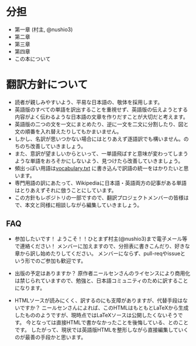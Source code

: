 分担
===

- 第一章 (村主, @nushio3)
- 第二章
- 第三章
- 第四章
- この本について


翻訳方針について
========

- 読者が親しみやすいよう、平易な日本語の、敬体を採用します。
- 英語版のすべての単語を訳出することを重視せず、英語版の伝えようとする内容がよく伝わるような日本語の文章を作りだすことが大切だと考えます。
- 英語版の二つの文を一文にまとめたり、逆に一文を二文に分割したり、図と文の順番を入れ替えたりしてもかまいません。
- しかし、名訳が思いつかない場合にはとりあえず逐語訳でも構いません。のちのち改善していきましょう。
- また、意訳が望ましいからといって、一単語飛ばすと意味が変わってしまうような単語をおろそかにしないよう、見つけたら改善していきましょう。
- 頻出っぽい用語は[vocabulary.txt](https://github.com/nnadl-ja/nnadl_site_ja/blob/gh-pages/vocabulary.txt) に書き込んで訳語の統一をはかりたいと思います。
- 専門用語の訳にあたって、Wikipediaに日本語・英語両方の記事がある単語はとりあえずそれに倣うことにしています。
- この方針もレポジトリの一部ですので、翻訳プロジェクトメンバーの皆様はで、本文と同様に相談しながら編集していきましょう。

FAQ
---

- 参加したいです！
ようこそ！！ひとまず村主(@nushio3)まで電子メール等で連絡ください！
メンバーに加えますので、分担表に書きこんだり、好きな章から訳し始めたりしてください。
メンバーにならず、pull-reqやissueという形でのご参加も歓迎です。

- 出版の予定はありますか？
原作者ニールセンさんのライセンスにより商用化は禁じられていますので、勉強と、日本語コミュニティのために訳することになります。

- HTMLソースが読みにくく、訳するのにも支障がありますが、代替手段はないですか？
ニールセンさんによれば、このHTMLはもともとLaTeXから生成したもののようですが、現時点ではLaTeXソースは公開したくないそうです。
今となっては直接HTMLで書かなかったことを後悔している、とのことです。
したがって、現状では英語版HTMLを整形しながら直接編集していくのが最善の手段かと思います。





